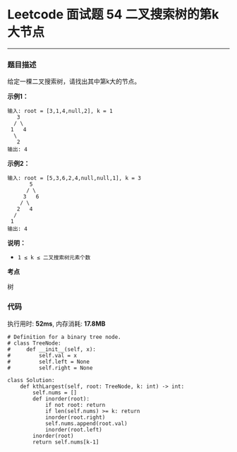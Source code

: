 # Leetcode 面试题 54 二叉搜索树的第k大节点

***
### 题目描述

给定一棵二叉搜索树，请找出其中第k大的节点。


**示例1：**

	输入: root = [3,1,4,null,2], k = 1
	   3
	  / \
	 1   4
	  \
	   2
	输出: 4
	
	
**示例2：**

	输入: root = [5,3,6,2,4,null,null,1], k = 3
	       5
	      / \
	     3   6
	    / \
	   2   4
	  /
	 1
	输出: 4


**说明：**

* `1 ≤ k ≤ 二叉搜索树元素个数`


**考点**

树

### 代码
执行用时: **52ms**, 内存消耗: **17.8MB**

```
# Definition for a binary tree node.
# class TreeNode:
#     def __init__(self, x):
#         self.val = x
#         self.left = None
#         self.right = None

class Solution:
    def kthLargest(self, root: TreeNode, k: int) -> int:
        self.nums = []
        def inorder(root):
            if not root: return 
            if len(self.nums) >= k: return
            inorder(root.right)
            self.nums.append(root.val)
            inorder(root.left)
        inorder(root)
        return self.nums[k-1]
```



